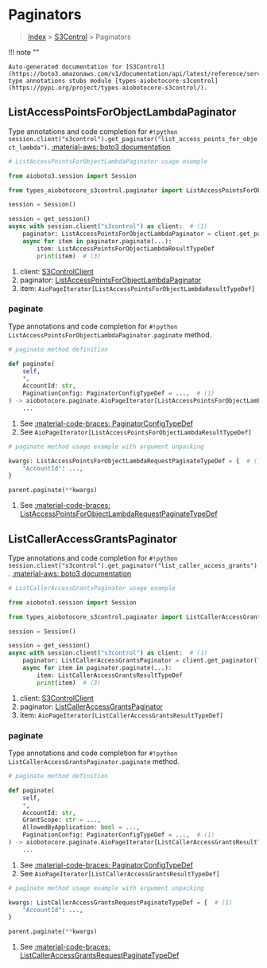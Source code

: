 # Paginators

> [Index](../README.md) > [S3Control](./README.md) > Paginators

!!! note ""

    Auto-generated documentation for [S3Control](https://boto3.amazonaws.com/v1/documentation/api/latest/reference/services/s3control.html#s3control)
    type annotations stubs module [types-aiobotocore-s3control](https://pypi.org/project/types-aiobotocore-s3control/).

## ListAccessPointsForObjectLambdaPaginator

Type annotations and code completion for `#!python session.client("s3control").get_paginator("list_access_points_for_object_lambda")`.
[:material-aws: boto3 documentation](https://boto3.amazonaws.com/v1/documentation/api/latest/reference/services/s3control/paginator/ListAccessPointsForObjectLambda.html#S3Control.Paginator.ListAccessPointsForObjectLambda)

```python
# ListAccessPointsForObjectLambdaPaginator usage example

from aioboto3.session import Session

from types_aiobotocore_s3control.paginator import ListAccessPointsForObjectLambdaPaginator

session = Session()

session = get_session()
async with session.client("s3control") as client:  # (1)
    paginator: ListAccessPointsForObjectLambdaPaginator = client.get_paginator("list_access_points_for_object_lambda")  # (2)
    async for item in paginator.paginate(...):
        item: ListAccessPointsForObjectLambdaResultTypeDef
        print(item)  # (3)
```

1. client: [S3ControlClient](./client.md)
2. paginator: [ListAccessPointsForObjectLambdaPaginator](./paginators.md#listaccesspointsforobjectlambdapaginator)
3. item: `AioPageIterator[ListAccessPointsForObjectLambdaResultTypeDef]`


### paginate

Type annotations and code completion for `#!python ListAccessPointsForObjectLambdaPaginator.paginate` method.

```python
# paginate method definition

def paginate(
    self,
    *,
    AccountId: str,
    PaginationConfig: PaginatorConfigTypeDef = ...,  # (1)
) -> aiobotocore.paginate.AioPageIterator[ListAccessPointsForObjectLambdaResultTypeDef]:  # (2)
    ...
```

1. See [:material-code-braces: PaginatorConfigTypeDef](./type_defs.md#paginatorconfigtypedef)
2. See `AioPageIterator[ListAccessPointsForObjectLambdaResultTypeDef]`


```python
# paginate method usage example with argument unpacking

kwargs: ListAccessPointsForObjectLambdaRequestPaginateTypeDef = {  # (1)
    "AccountId": ...,
}

parent.paginate(**kwargs)
```

1. See [:material-code-braces: ListAccessPointsForObjectLambdaRequestPaginateTypeDef](./type_defs.md#listaccesspointsforobjectlambdarequestpaginatetypedef)
## ListCallerAccessGrantsPaginator

Type annotations and code completion for `#!python session.client("s3control").get_paginator("list_caller_access_grants")`.
[:material-aws: boto3 documentation](https://boto3.amazonaws.com/v1/documentation/api/latest/reference/services/s3control/paginator/ListCallerAccessGrants.html#S3Control.Paginator.ListCallerAccessGrants)

```python
# ListCallerAccessGrantsPaginator usage example

from aioboto3.session import Session

from types_aiobotocore_s3control.paginator import ListCallerAccessGrantsPaginator

session = Session()

session = get_session()
async with session.client("s3control") as client:  # (1)
    paginator: ListCallerAccessGrantsPaginator = client.get_paginator("list_caller_access_grants")  # (2)
    async for item in paginator.paginate(...):
        item: ListCallerAccessGrantsResultTypeDef
        print(item)  # (3)
```

1. client: [S3ControlClient](./client.md)
2. paginator: [ListCallerAccessGrantsPaginator](./paginators.md#listcalleraccessgrantspaginator)
3. item: `AioPageIterator[ListCallerAccessGrantsResultTypeDef]`


### paginate

Type annotations and code completion for `#!python ListCallerAccessGrantsPaginator.paginate` method.

```python
# paginate method definition

def paginate(
    self,
    *,
    AccountId: str,
    GrantScope: str = ...,
    AllowedByApplication: bool = ...,
    PaginationConfig: PaginatorConfigTypeDef = ...,  # (1)
) -> aiobotocore.paginate.AioPageIterator[ListCallerAccessGrantsResultTypeDef]:  # (2)
    ...
```

1. See [:material-code-braces: PaginatorConfigTypeDef](./type_defs.md#paginatorconfigtypedef)
2. See `AioPageIterator[ListCallerAccessGrantsResultTypeDef]`


```python
# paginate method usage example with argument unpacking

kwargs: ListCallerAccessGrantsRequestPaginateTypeDef = {  # (1)
    "AccountId": ...,
}

parent.paginate(**kwargs)
```

1. See [:material-code-braces: ListCallerAccessGrantsRequestPaginateTypeDef](./type_defs.md#listcalleraccessgrantsrequestpaginatetypedef)
